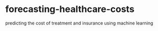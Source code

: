# forecasting-healthcare-costs
predicting the cost of treatment and insurance using machine learning
